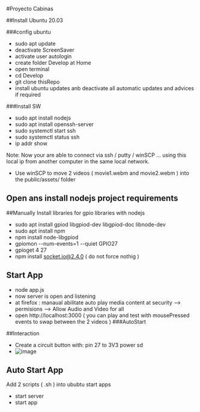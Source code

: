 #Proyecto Cabinas

##Install Ubuntu 20.03

###config ubuntu
 - sudo apt update
 - deactivate ScreenSaver
 - activate user autologin 
 - create folder Develop at Home
 - open terminal 
 - cd Develop
 - git clone thisRepo
 - install ubuntu updates anb deactivate all automatic updates and advices if required

###Install  SW

 - sudo apt install nodejs
 - sudo apt install openssh-server
 - sudo systemctl start ssh
 - sudo systemctl status ssh
 - ip addr show
 
 Note: Now your are able to connect via ssh / putty / winSCP ... using this local ip from another computer in the same local network.

 - Use winSCP to move 2 videos ( movie1.webm and movie2.webm ) into the public/assets/ folder

## Open ans install nodejs project requirements 
 
##Manually Install libraríes for gpio libraries with nodejs
 - sudo apt install gpiod libgpiod-dev libgpiod-doc libnode-dev
 - sudo apt install npm
 - npm install node-libgpiod
 - gpiomon --num-events=1 --quiet GPIO27
 - gpioget 4 27
 - npm install socket.io@2.4.0 ( do not force nothig )

## Start App

 - node app.js
 - now server is open and listening
 - at firefox : manaual abilitate auto play media content at security --> permisions --> Allow Audio and Video for all
 - open http://localhost:3000 ( you can play and test with mousePressed events to swap between the 2 videos )
###AutoStart

##Interaction
 - Create a circuit button with: pin 27 to 3V3 power sd 
 - ![image](https://github.com/carlesgutierrez/videoplayer-nodejs-p5js-gpio/assets/203877/dbfcf1e3-86c6-45ab-b09a-3314628d0b8b)

## Auto Start App
 Add 2 scripts ( .sh ) into ububtu start apps
  - start server
  - start app
